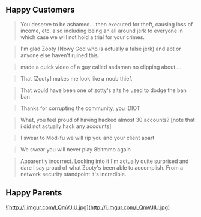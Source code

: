 ## Happy Customers
>You deserve to be ashamed... then executed for theft, causing loss of income, etc. also including being an all around jerk to everyone in which case we will not hold a trial for your crimes.

>I'm glad Zooty (Nowy God who is actually a false jerk) and abt or anyone else haven't ruined this. 

>made a quick video of a guy called asdaman no clipping about....

>That [Zooty] makes me look like a noob thief.

>That would have been one of zotty's alts he used to dodge the ban ban 

>Thanks for corrupting the community, you IDIOT

>What, you feel proud of having hacked almost 30 accounts? [note that i did not actually hack any accounts]

>I swear to Mod-fu we will rip you and your client apart

>We swear you will never play 8bitmmo again

>Apparently incorrect. Looking into it I'm actually quite surprised and dare I say proud of what Zooty's been able to accomplish. From a network security standpoint it's incredible.

## Happy Parents

![http://i.imgur.com/LQmVJIU.jpg](http://i.imgur.com/LQmVJIU.jpg)
